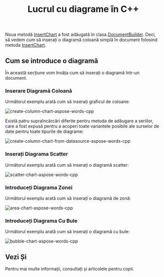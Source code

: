 ﻿---
title: Lucrul cu diagrame în C++
second_title: Aspose.Words pentru C++
articleTitle: Lucrul cu diagrame
linktitle: Lucrul cu diagrame
description: "Introducere în caracteristica diagramă, cum să creați și să manipulați diagrame folosind C++."
type: docs
weight: 310
url: /ro/cpp/working-with-charts/
---

Noua metodă [InsertChart](https://reference.aspose.com/words/cpp/aspose.words/documentbuilder/insertchart/) a fost adăugată în clasa [DocumentBuilder](https://reference.aspose.com/words/cpp/aspose.words/documentbuilder/). Deci, să vedem cum să inserați o diagramă coloană simplă în document folosind metoda [InsertChart](https://reference.aspose.com/words/cpp/aspose.words/documentbuilder/insertchart/).

## Cum se introduce o diagramă

În această secțiune vom învăța cum să inserați o diagramă într-un document.

### Inserare Diagramă Coloană

Următorul exemplu arată cum să inserați graficul de coloane:

![create-column-chart-aspose-words-cpp](working-with-charts-1.png)

Există patru supraîncărcări diferite pentru metoda de adăugare a seriilor, care a fost expusă pentru a acoperi toate variantele posibile ale surselor de date pentru toate tipurile de diagrame:

![create-column-chart-from-datasource-aspose-words-cpp](working-with-charts-2.png)

### Inserați Diagrama Scatter

Următorul exemplu arată cum să inserați o diagramă scatter:

![scatter-chart-aspose-words-cpp](working-with-charts-3.png)

### Introduceți Diagrama Zonei

Următorul exemplu arată cum să inserați o diagramă de zonă:

![area-chart-aspose-words-cpp](working-with-charts-4.png)

### Introduceți Diagrama Cu Bule

Următorul exemplu arată cum să inserați o diagramă cu bule:

![bubble-chart-aspose-words-cpp](working-with-charts-5.png)

## Vezi Și

Pentru mai multe informații, consultați și articolele pentru copii.